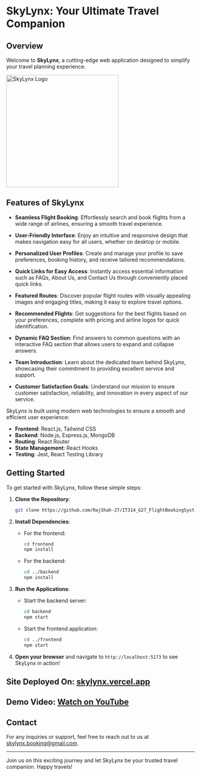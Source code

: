 # SkyLynx: Your Ultimate Travel Companion

## Overview

Welcome to **SkyLynx**, a cutting-edge web application designed to simplify your travel planning experience. 

<img src="./frontend/public/img/logo/SkyLynx_logo_primary.jpg" alt="SkyLynx Logo" width="300" />

## Features of SkyLynx

- **Seamless Flight Booking**: Effortlessly search and book flights from a wide range of airlines, ensuring a smooth travel experience.

- **User-Friendly Interface**: Enjoy an intuitive and responsive design that makes navigation easy for all users, whether on desktop or mobile.

- **Personalized User Profiles**: Create and manage your profile to save preferences, booking history, and receive tailored recommendations.

- **Quick Links for Easy Access**: Instantly access essential information such as FAQs, About Us, and Contact Us through conveniently placed quick links.

- **Featured Routes**: Discover popular flight routes with visually appealing images and engaging titles, making it easy to explore travel options.

- **Recommended Flights**: Get suggestions for the best flights based on your preferences, complete with pricing and airline logos for quick identification.

- **Dynamic FAQ Section**: Find answers to common questions with an interactive FAQ section that allows users to expand and collapse answers.

- **Team Introduction**: Learn about the dedicated team behind SkyLynx, showcasing their commitment to providing excellent service and support.

- **Customer Satisfaction Goals**: Understand our mission to ensure customer satisfaction, reliability, and innovation in every aspect of our service.



SkyLynx is built using modern web technologies to ensure a smooth and efficient user experience:

- **Frontend**: React.js, Tailwind CSS
- **Backend**: Node.js, Express.js, MongoDB
- **Routing**: React Router
- **State Management**: React Hooks
- **Testing**: Jest, React Testing Library

## Getting Started

To get started with SkyLynx, follow these simple steps:

1. **Clone the Repository**:
   ```bash
   git clone https://github.com/RajShah-27/IT314_G27_FlightBookingSystem.git
   ```

2. **Install Dependencies**:
   - For the frontend:
     ```bash
     cd frontend
     npm install
     ```
   - For the backend:
     ```bash
     cd ../backend
     npm install
     ```

3. **Run the Applications**:
   - Start the backend server:
     ```bash
     cd backend
     npm start
     ```
   - Start the frontend application:
     ```bash
     cd ../frontend
     npm start
     ```

4. **Open your browser** and navigate to `http://localhost:5173` to see SkyLynx in action!

## Site Deployed On: [skylynx.vercel.app](https://skylynx.vercel.app)  
## Demo Video: [Watch on YouTube](https://youtu.be/dmp-p4WXkUM)
## Contact

For any inquiries or support, feel free to reach out to us at [skylynx.booking@gmail.com](mailto:skylynx.booking@gmail.com).

---

Join us on this exciting journey and let SkyLynx be your trusted travel companion. Happy travels!
